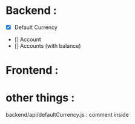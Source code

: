 # Backend :

- [x] Default Currency
- [] Account
- [] Accounts (with balance)


# Frontend :



# other things :

backend/api/defaultCurrency.js : comment inside
